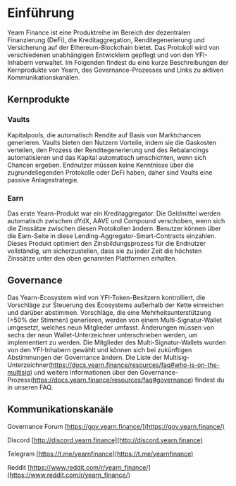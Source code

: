 # Einführung

Yearn Finance ist eine Produktreihe im Bereich der dezentralen Finanzierung (DeFi), die Kreditaggregation, Renditegenerierung und Versicherung auf der Ethereum-Blockchain bietet. Das Protokoll wird von verschiedenen unabhängigen Entwicklern gepflegt und von den YFI-Inhabern verwaltet.
Im Folgenden findest du eine kurze Beschreibungen der Kernprodukte von Yearn, des Governance-Prozesses und Links zu aktiven Kommunikationskanälen.


## Kernprodukte

### Vaults

Kapitalpools, die automatisch Rendite auf Basis von Marktchancen generieren. Vaults bieten den Nutzern Vorteile, indem sie die Gaskosten verteilen, den Prozess der Renditegenerierung und des Rebalancings automatisieren und das Kapital automatisch umschichten, wenn sich Chancen ergeben. Endnutzer müssen keine Kenntnisse über die zugrundeliegenden Protokolle oder DeFi haben, daher sind Vaults eine passive Anlagestrategie.

### Earn

Das erste Yearn-Produkt war ein Kreditaggregator. Die Geldmittel werden automatisch zwischen dYdX, AAVE und Compound verschoben, wenn sich die Zinssätze zwischen diesen Protokollen ändern. Benutzer können über die Earn-Seite in diese Lending-Aggregator-Smart-Contracts einzahlen. Dieses Produkt optimiert den Zinsbildungsprozess für die Endnutzer vollständig, um sicherzustellen, dass sie zu jeder Zeit die höchsten Zinssätze unter den oben genannten Plattformen erhalten.

## Governance
Das Yearn-Ecosystem wird von YFI-Token-Besitzern kontrolliert, die Vorschläge zur Steuerung des Ecosystems außerhalb der Kette einreichen und darüber abstimmen. Vorschläge, die eine Mehrheitsunterstützung (>50% der Stimmen) generieren, werden von einem Multi-Signatur-Wallet umgesetzt, welches neun Mitglieder umfasst. Änderungen müssen von sechs der neun Wallet-Unterzeichner unterschrieben werden, um implementiert zu werden. Die Mitglieder des Multi-Signatur-Wallets wurden von den YFI-Inhabern gewählt und können sich bei zukünftigen Abstimmungen der Governance ändern. Die Liste der Multisig-Unterzeichner(https://docs.yearn.finance/resources/faq#who-is-on-the-multisig) und weitere Informationen über den Governance-Prozess(https://docs.yearn.finance/resources/faq#governance) findest du in unseren FAQ.

## Kommunikationskanäle

Governance Forum [https://gov.yearn.finance/](https://gov.yearn.finance/)

Discord [http://discord.yearn.finance](http://discord.yearn.finance)

Telegram [https://t.me/yearnfinance](https://t.me/yearnfinance)

Reddit [https://www.reddit.com/r/yearn_finance/](https://www.reddit.com/r/yearn_finance/)

